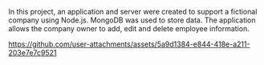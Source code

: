 In this project, an application and server were created to support a fictional company using Node.js. 
MongoDB was used to store data. 
The application allows the company owner to add, edit and delete employee information.
                


https://github.com/user-attachments/assets/5a9d1384-e844-418e-a211-203e7e7c9521

